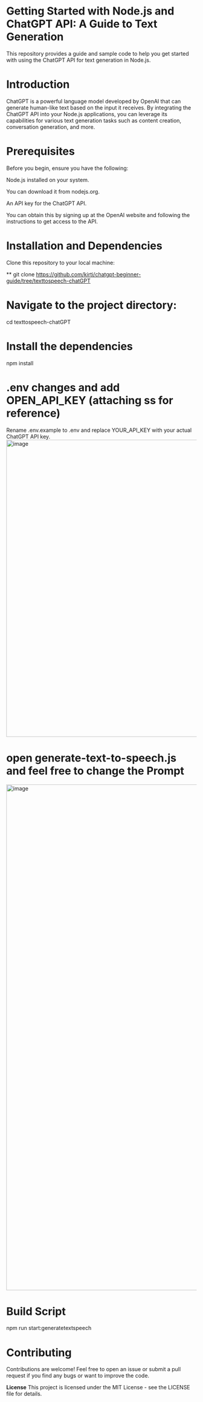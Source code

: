 # Getting Started with Node.js and ChatGPT API: A Guide to Text Generation


This repository provides a guide and sample code to help you get started with using the ChatGPT API for text generation in Node.js.

# Introduction 

ChatGPT is a powerful language model developed by OpenAI that can generate human-like text based on the input it receives. 
By integrating the ChatGPT API into your Node.js applications, you can leverage its capabilities for various text generation tasks such as content creation, conversation generation, and more.

# Prerequisites 

Before you begin, ensure you have the following:

Node.js installed on your system. 

You can download it from nodejs.org.

An API key for the ChatGPT API. 

You can obtain this by signing up at the OpenAI website and following the instructions to get access to the API.

# Installation  and Dependencies 

Clone this repository to your local machine:

** git clone https://github.com/kirti/chatgpt-beginner-guide/tree/texttospeech-chatGPT

# Navigate to the project directory:

 cd texttospeech-chatGPT

# Install the dependencies

npm install

# .env changes and add OPEN_API_KEY (attaching ss for reference) 

  Rename .env.example to .env and replace YOUR_API_KEY with your actual ChatGPT API key.
<img width="786" alt="image" src="https://github.com/kirti/chatgpt-beginner-guide/assets/119587/8165ac0d-f640-41a1-9dc8-9c3be3af5bcb">

# open generate-text-to-speech.js and feel free to change the Prompt 

<img width="1338" alt="image" src="https://github.com/kirti/chatgpt-beginner-guide/assets/119587/54bf6c22-390f-4d2a-875e-f849b4a0a83a">


# Build Script

npm run start:generatetextspeech

# Contributing

Contributions are welcome! Feel free to open an issue or submit a pull request if you find any bugs or want to improve the code.

**License**
This project is licensed under the MIT License - see the LICENSE file for details.

